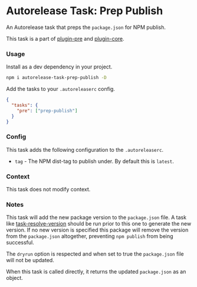 # Autorelease Task: Prep Publish

An Autorelease task that preps the `package.json` for NPM publish.

This task is a part of [plugin-pre](../autorelease-plugin-pre) and [plugin-core](../autorelease-plugin-core).

### Usage

Install as a dev dependency in your project.

```bash
npm i autorelease-task-prep-publish -D
```

Add the tasks to your `.autoreleaserc` config.

```json
{
  "tasks": {
    "pre": ["prep-publish"]
  }
}
```

### Config

This task adds the following configuration to the `.autoreleaserc`.

- `tag` - The NPM dist-tag to publish under. By default this is `latest`.

### Context

This task does not modify context.

### Notes

This task will add the new package version to the `package.json` file. A task like [task-resolve-version](../autorelease-task-resolve-version) should be run prior to this one to generate the new version. If no new version is specified this package will remove the version from the `package.json` altogether, preventing `npm publish` from being successful.

The `dryrun` option is respected and when set to true the `package.json` file will not be updated.

When this task is called directly, it returns the updated `package.json` as an object.
